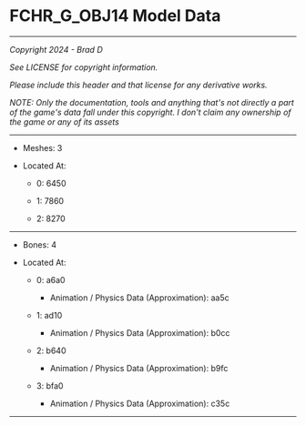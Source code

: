 # FCHR_G_OBJ14 Model Data

---

*Copyright 2024 - Brad D*

*See LICENSE for copyright information.*

*Please include this header and that license for any derivative works.*

*NOTE: Only the documentation, tools and anything that's not directly a part of the game's data fall under this copyright. I don't claim any ownership of the game or any of its assets*

---

* Meshes: 3

* Located At:

  * 0: 6450

  * 1: 7860

  * 2: 8270

---

* Bones: 4

* Located At:

  * 0: a6a0

    * Animation / Physics Data (Approximation): aa5c

  * 1: ad10

    * Animation / Physics Data (Approximation): b0cc

  * 2: b640

    * Animation / Physics Data (Approximation): b9fc

  * 3: bfa0

    * Animation / Physics Data (Approximation): c35c

---

